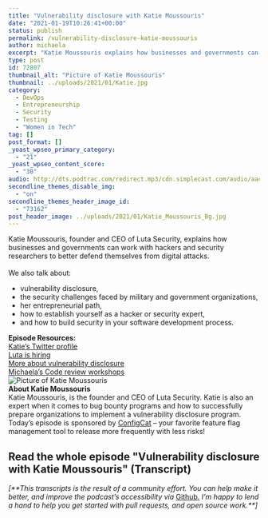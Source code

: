 ```yaml
---
title: "Vulnerability disclosure with Katie Moussouris"
date: "2021-01-19T10:26:41+00:00"
status: publish
permalink: /vulnerability-disclosure-katie-moussouris
author: michaela
excerpt: "Katie Moussouris explains how businesses and governments can work with hackers and security researchers to better defend themselves from digital attacks."
type: post
id: 72807
thumbnail_alt: "Picture of Katie Moussouris"
thumbnail: ../uploads/2021/01/Katie.jpg
category:
  - DevOps
  - Entrepreneurship
  - Security
  - Testing
  - "Women in Tech"
tag: []
post_format: []
_yoast_wpseo_primary_category:
  - "21"
_yoast_wpseo_content_score:
  - "30"
audio: http://dts.podtrac.com/redirect.mp3/cdn.simplecast.com/audio/aaca909a-e34f-49ae-a86f-f59e4fa807f0/episodes/a407c606-b977-44d4-9941-10b59e579fd3/audio/898fd8db-8e4a-4055-bf95-9c764d63e264/default_tc.mp3
secondline_themes_disable_img:
  - "on"
secondline_themes_header_image_id:
  - "73162"
post_header_image: ../uploads/2021/01/Katie_Moussouris_Bg.jpg
---
```


<div class="episode-about">
Katie Moussouris, founder and CEO of Luta Security, explains how businesses and governments can work with hackers and security researchers to better defend themselves from digital attacks.
<br/> <br/>We also talk about:
<ul>
<li> vulnerability disclosure,</li>
<li> the security challenges faced by military and government organizations,</li>
<li> her entrepreneurial path,</li>
<li> how to establish yourself as a hacker or security expert,</li>
<li> and how to build security in your software development process.</li>
</ul>
</div>
<div class=" episode-links">
<b>Episode Resources:</b><br/>
<a href="https://twitter.com/k8em0">Katie’s Twitter profile</a><br/>
<a href="https://www.lutasecurity.com/careers">Luta is hiring</a><br/>
<a href="https://youtu.be/M2UMST83Xik">More about vulnerability disclosure</a><br/>
<a href="https://www.awesomecodereviews.com">Michaela’s Code review workshops</a><br/>
</div>

<div class="row pt-2 align-items-center">
<div class="col-4 guest-picture">
<img src="../uploads/2021/01/Katie.jpg" alt="Picture of Katie Moussouris"/>
</div>
<div class="col-8 guest-about">
<b>About Katie Moussouris</b><br/>
Katie Moussouris, is the founder and CEO of Luta Security. Katie is also an expert when it comes to bug bounty programs and how to successfully prepare organizations to implement a vulnerability disclosure program.
</div>
</div>

<div class="sponsorship">Today’s episode is sponsored by <a href="https://configcat.com/" target="_blank" rel="noreferrer">ConfigCat</a> – your favorite feature flag management tool to release more frequently with less risks!</div>

## Read the whole episode "Vulnerability disclosure with Katie Moussouris" (Transcript)


_\[\*\*This transcripts is the result of a community effort. You can help make it better, and improve the podcast’s accessibility via_ [Github](https://github.com/mgreiler/se-unlocked/tree/master/Transcripts)_[.](https://github.com/mgreiler/se-unlocked/tree/master/Transcripts) I’m happy to lend a hand to help you get started with pull requests, and open source work.\*\*\]_
